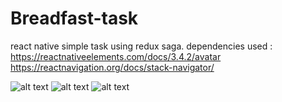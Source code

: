 # Breadfast-task
react native simple task using redux saga.
dependencies used :
  https://reactnativeelements.com/docs/3.4.2/avatar
  https://reactnavigation.org/docs/stack-navigator/
  
  
![alt text](https://github.com/Hossam777/Breadfast-task/blog/screen1.png?raw=true)
![alt text](https://github.com/Hossam777/Breadfast-task/blog/screen2.png?raw=true)
![alt text](https://github.com/Hossam777/Breadfast-task/blog/screen3.png?raw=true)
